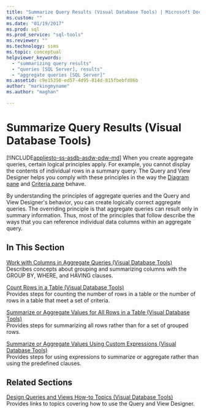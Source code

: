 ```yaml
---
title: "Summarize Query Results (Visual Database Tools) | Microsoft Docs"
ms.custom: ""
ms.date: "01/19/2017"
ms.prod: sql
ms.prod_service: "sql-tools"
ms.reviewer: ""
ms.technology: ssms
ms.topic: conceptual
helpviewer_keywords: 
  - "summarizing query results"
  - "queries [SQL Server], results"
  - "aggregate queries [SQL Server]"
ms.assetid: c9e15350-ed57-4d95-814d-815fbebfd86b
author: "markingmyname"
ms.author: "maghan"

---
```

# Summarize Query Results (Visual Database Tools)
[!INCLUDE[appliesto-ss-asdb-asdw-pdw-md](../../includes/appliesto-ss-asdb-asdw-pdw-md.md)]
When you create aggregate queries, certain logical principles apply. For example, you cannot display the contents of individual rows in a summary query. The Query and View Designer helps you comply with these principles in the way the [Diagram pane](../../ssms/visual-db-tools/diagram-pane-visual-database-tools.md) and [Criteria pane](../../ssms/visual-db-tools/criteria-pane-visual-database-tools.md) behave.  
  
By understanding the principles of aggregate queries and the Query and View Designer's behavior, you can create logically correct aggregate queries. The overriding principle is that aggregate queries can result only in summary information. Thus, most of the principles that follow describe the ways that you can reference individual data columns within an aggregate query.  
  
## In This Section  
[Work with Columns in Aggregate Queries &#40;Visual Database Tools&#41;](../../ssms/visual-db-tools/work-with-columns-in-aggregate-queries-visual-database-tools.md)  
Describes concepts about grouping and summarizing columns with the GROUP BY, WHERE, and HAVING clauses.  
  
[Count Rows in a Table &#40;Visual Database Tools&#41;](../../ssms/visual-db-tools/count-rows-in-a-table-visual-database-tools.md)  
Provides steps for counting the number of rows in a table or the number of rows in a table that meet a set of criteria.  
  
[Summarize or Aggregate Values for All Rows in a Table &#40;Visual Database Tools&#41;](../../ssms/visual-db-tools/summarize-or-aggregate-values-for-all-rows-in-a-table-visual-database-tools.md)  
Provides steps for summarizing all rows rather than for a set of grouped rows.  
  
[Summarize or Aggregate Values Using Custom Expressions &#40;Visual Database Tools&#41;](../../ssms/visual-db-tools/summarize-or-aggregate-values-using-custom-expressions-visual-database-tools.md)  
Provides steps for using expressions to summarize or aggregate rather than using the predefined clauses.  
  
## Related Sections  
[Design Queries and Views How-to Topics &#40;Visual Database Tools&#41;](../../ssms/visual-db-tools/design-queries-and-views-how-to-topics-visual-database-tools.md)  
Provides links to topics covering how to use the Query and View Designer.  
  
